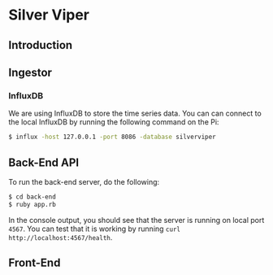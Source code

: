 # Silver Viper

## Introduction

## Ingestor

### InfluxDB

We are using InfluxDB to store the time series data.  You can can connect to the local InfluxDB by running the following command on the Pi:

```bash
$ influx -host 127.0.0.1 -port 8086 -database silverviper
```

## Back-End API

To run the back-end server, do the following:

```bash
$ cd back-end
$ ruby app.rb
```

In the console output, you should see that the server is running on local port `4567`.  You can test that it is working by running `curl http://localhost:4567/health`.

## Front-End
